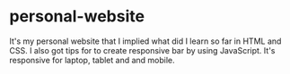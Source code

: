 # personal-website
It's my personal website that I implied what did I learn so far in HTML and CSS. I also got tips for to create responsive bar by using JavaScript. It's responsive for laptop, tablet and and mobile.
